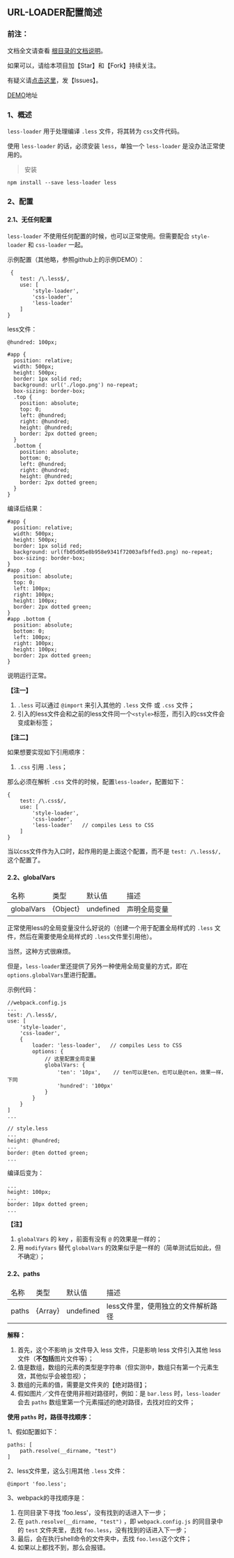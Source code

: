 ﻿<h2>URL-LOADER配置简述</h2>

<h3>前注：</h3>

文档全文请查看 [根目录的文档说明](https://github.com/qq20004604/webpack-study)。

如果可以，请给本项目加【Star】和【Fork】持续关注。

有疑义请[点击这里](https://github.com/qq20004604/webpack-study/issues)，发【Issues】。

[DEMO](https://github.com/qq20004604/webpack-study/tree/master/5%E3%80%81Loader/less_loader)地址

<h3>1、概述</h3>

``less-loader`` 用于处理编译 ``.less`` 文件，将其转为 ``css``文件代码。

使用 ``less-loader`` 的话，必须安装 ``less``，单独一个 ``less-loader`` 是没办法正常使用的。

> 安装

```
npm install --save less-loader less
```

<h3>2、配置</h3>

<h4>2.1、无任何配置</h4>

``less-loader`` 不使用任何配置的时候，也可以正常使用。但需要配合 ``style-loader`` 和 ``css-loader`` 一起。

示例配置（其他略，参照github上的示例DEMO）：

```
 {
    test: /\.less$/,
    use: [
        'style-loader',
        'css-loader',
        'less-loader'
    ]
}
```

less文件：

```
@hundred: 100px;

#app {
  position: relative;
  width: 500px;
  height: 500px;
  border: 1px solid red;
  background: url('./logo.png') no-repeat;
  box-sizing: border-box;
  .top {
    position: absolute;
    top: 0;
    left: @hundred;
    right: @hundred;
    height: @hundred;
    border: 2px dotted green;
  }
  .bottom {
    position: absolute;
    bottom: 0;
    left: @hundred;
    right: @hundred;
    height: @hundred;
    border: 2px dotted green;
  }
}
```

编译后结果：

```
#app {
  position: relative;
  width: 500px;
  height: 500px;
  border: 1px solid red;
  background: url(fb05d05e8b958e9341f72003afbffed3.png) no-repeat;
  box-sizing: border-box;
}
#app .top {
  position: absolute;
  top: 0;
  left: 100px;
  right: 100px;
  height: 100px;
  border: 2px dotted green;
}
#app .bottom {
  position: absolute;
  bottom: 0;
  left: 100px;
  right: 100px;
  height: 100px;
  border: 2px dotted green;
}
```

说明运行正常。

<b>【注一】</b>

1. ``.less`` 可以通过 ``@import`` 来引入其他的 ``.less`` 文件 或 ``.css`` 文件；
2. 引入的less文件会和之前的less文件同一个``<style>``标签，而引入的css文件会变成新标签；

<b>【注二】</b>

如果想要实现如下引用顺序：

1. ``.css`` 引用 ``.less``；

那么必须在解析 ``.css`` 文件的时候，配置``less-loader``，配置如下：

```
{
    test: /\.css$/,
    use: [
        'style-loader',
        'css-loader',
        'less-loader'   // compiles Less to CSS
    ]
}
```

当以css文件作为入口时，起作用的是上面这个配置，而不是 ``test: /\.less$/,`` 这个配置了。


<h4>2.2、globalVars</h4>

<table>
    <thead>
    <tr>
        <td>名称</td>
        <td>类型</td>
        <td>默认值</td>
        <td>描述</td>
    </tr>
    </thead>
    <tbody>
    <tr>
    	<td>globalVars</td>
    	<td>{Object}</td>
    	<td>undefined</td>
    	<td>声明全局变量</td>
	</tr>
	</tbody>
</table>

正常使用less的全局变量没什么好说的（创建一个用于配置全局样式的 ``.less`` 文件，然后在需要使用全局样式的 ``.less``文件里引用他）。

当然，这种方式很麻烦。

但是，``less-loader``里还提供了另外一种使用全局变量的方式，即在``options.globalVars``里进行配置。

示例代码：

```
//webpack.config.js
...
test: /\.less$/,
use: [
    'style-loader',
    'css-loader',
    {
        loader: 'less-loader',   // compiles Less to CSS
        options: {
            // 这里配置全局变量
            globalVars: {
                'ten': '10px',    // ten可以是ten，也可以是@ten，效果一样，下同
                'hundred': '100px'
            }
        }
    }
]
...
```

```
// style.less
...
height: @hundred;
...
border: @ten dotted green;
...
```

编译后变为：

```
...
height: 100px;
...
border: 10px dotted green;
...
```

<b>【注】</b>

1. ``globalVars`` 的 key ，前面有没有 ``@`` 的效果是一样的；
2. 用 ``modifyVars`` 替代 ``globalVars`` 的效果似乎是一样的（简单测试后如此，但不确定）；


<h4>2.2、paths</h4>

<table>
    <thead>
    <tr>
        <td>名称</td>
        <td>类型</td>
        <td>默认值</td>
        <td>描述</td>
    </tr>
    </thead>
    <tbody>
    <tr>
    	<td>paths</td>
    	<td>{Array}</td>
    	<td>undefined</td>
    	<td>less文件里，使用独立的文件解析路径</td>
	</tr>
	</tbody>
</table>

<b>解释：</b>

1. 首先，这个不影响 js 文件导入 less 文件，只是影响 less 文件引入其他 less 文件（<b>不包括</b>图片文件等）；
2. 值是数组，数组的元素的类型是字符串（但实测中，数组只有第一个元素生效，其他似乎会被忽视）；
3. 数组的元素的值，需要是文件夹的【绝对路径】；
4. 假如图片／文件在使用非相对路径时，例如：是 ``bar.less`` 时，``less-loader`` 会去 ``paths`` 数组里第一个元素描述的绝对路径，去找对应的文件；

<b>使用 ``paths`` 时，路径寻找顺序：</b>

1、假如配置如下：

```
paths: [
    path.resolve(__dirname, "test")
]
```

2、less文件里，这么引用其他 ``.less`` 文件：

```
@import 'foo.less';
```

3、webpack的寻找顺序是：

1. 在同目录下寻找 'foo.less'，没有找到的话进入下一步；
2. 在 ``path.resolve(__dirname, "test")`` ，即 ``webpack.config.js`` 的同目录中的 ``test`` 文件夹里，去找 ``foo.less``，没有找到的话进入下一步；
3. 最后，会在执行shell命令的文件夹中，去找 ``foo.less``这个文件；
4. 如果以上都找不到，那么会报错。

